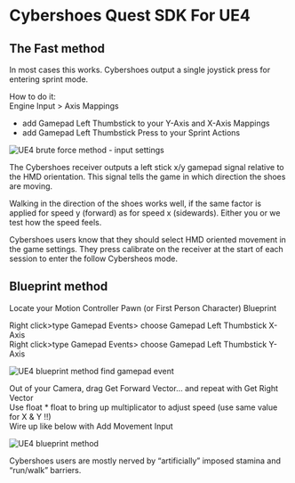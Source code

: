 # Cybershoes Quest SDK For UE4  

## The Fast method  

In most cases this works. Cybershoes output a single joystick press for entering sprint mode. 

How to do it:  
Engine Input > Axis Mappings   
* add Gamepad Left Thumbstick to your Y-Axis and X-Axis Mappings  
* add Gamepad Left Thumbstick Press to your Sprint Actions

![UE4 brute force method - input settings](https://user-images.githubusercontent.com/42228867/112619712-eca46e80-8e27-11eb-9819-f07ab93e4945.jpg)

The Cybershoes receiver outputs a left stick x/y gamepad signal relative to the HMD orientation. This signal tells the game in which direction the shoes are moving.  

Walking in the direction of the shoes works well, if the same factor is applied for speed y (forward) as for speed x (sidewards). Either you or we test how the speed feels.  

Cybershoes users know that they should select HMD oriented movement in the game settings. They press calibrate on the receiver at the start of each session to enter the follow Cybersheos mode.  

## Blueprint method   

Locate your Motion Controller Pawn (or First Person Character) Blueprint  

Right click>type Gamepad Events> choose Gamepad Left Thumbstick X-Axis  
Right click>type Gamepad Events> choose Gamepad Left Thumbstick Y-Axis 

![UE4 blueprint method find gamepad event](https://user-images.githubusercontent.com/42228867/112618965-05f8eb00-8e27-11eb-9ce6-79359749d867.jpg)

Out of your Camera, drag Get Forward Vector… and repeat with Get Right Vector  
Use float * float to bring up multiplicator to adjust speed (use same value for X & Y !!)  
Wire up like below with Add Movement Input  

![UE4 blueprint method](https://user-images.githubusercontent.com/42228867/112619020-1610ca80-8e27-11eb-8fcd-f25cc65cbc08.jpg)  

Cybershoes users are mostly nerved by “artificially” imposed stamina and “run/walk” barriers.



